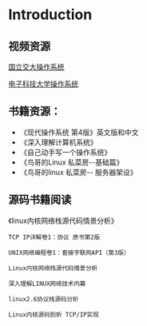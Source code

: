 # Introduction





## 视频资源

[国立交大操作系统](http://i.youku.com/i/UMjA0OTA1MzA0/playlists?spm=a2hzp.8253876.0.0&order=1&page=8)

[电子科技大学操作系统](http://www.icourses.cn/sCourse/course_6151.html)





## 书籍资源：

- 《现代操作系统 第4版》英文版和中文
- 《深入理解计算机系统》
- 《自己动手写一个操作系统》
- 《鸟哥的Linux 私菜房--基础篇》
- 《鸟哥的linux 私菜房-- 服务器架设》







## 源码书籍阅读

《linux内核网络栈源代码情景分析》

```
TCP IP详解卷1：协议 原书第2版

UNIX网络编程卷1：套接字联网API（第3版）

Linux内核网络栈源代码情景分析

深入理解LINUX网络技术内幕

linux2.6协议栈源码分析

Linux内核源码剖析 TCP/IP实现
```

